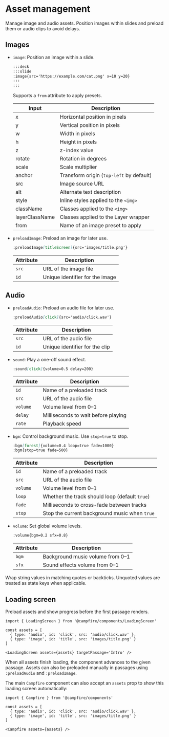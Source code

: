 # Asset management

Manage image and audio assets. Position images within slides and preload them or audio clips to avoid delays.

## Images

- `image`: Position an image within a slide.

  ```md
  :::deck
  :::slide
  :image{src='https://example.com/cat.png' x=10 y=20}
  :::
  :::
  ```

  Supports a `from` attribute to apply presets.

  | Input          | Description                              |
  | -------------- | ---------------------------------------- |
  | x              | Horizontal position in pixels            |
  | y              | Vertical position in pixels              |
  | w              | Width in pixels                          |
  | h              | Height in pixels                         |
  | z              | z-index value                            |
  | rotate         | Rotation in degrees                      |
  | scale          | Scale multiplier                         |
  | anchor         | Transform origin (`top-left` by default) |
  | src            | Image source URL                         |
  | alt            | Alternate text description               |
  | style          | Inline styles applied to the `<img>`     |
  | className      | Classes applied to the `<img>`           |
  | layerClassName | Classes applied to the Layer wrapper     |
  | from           | Name of an image preset to apply         |

- `preloadImage`: Preload an image for later use.

  ```md
  :preloadImage[titleScreen]{src='images/title.png'}
  ```

  | Attribute | Description                     |
  | --------- | ------------------------------- |
  | `src`     | URL of the image file           |
  | `id`      | Unique identifier for the image |

## Audio

- `preloadAudio`: Preload an audio file for later use.

  ```md
  :preloadAudio[click]{src='audio/click.wav'}
  ```

  | Attribute | Description                    |
  | --------- | ------------------------------ |
  | `src`     | URL of the audio file          |
  | `id`      | Unique identifier for the clip |

- `sound`: Play a one-off sound effect.

  ```md
  :sound[click]{volume=0.5 delay=200}
  ```

  | Attribute | Description                         |
  | --------- | ----------------------------------- |
  | `id`      | Name of a preloaded track           |
  | `src`     | URL of the audio file               |
  | `volume`  | Volume level from 0–1               |
  | `delay`   | Milliseconds to wait before playing |
  | `rate`    | Playback speed                      |

- `bgm`: Control background music. Use `stop=true` to stop.

  ```md
  :bgm[forest]{volume=0.4 loop=true fade=1000}
  :bgm{stop=true fade=500}
  ```

  | Attribute | Description                                    |
  | --------- | ---------------------------------------------- |
  | `id`      | Name of a preloaded track                      |
  | `src`     | URL of the audio file                          |
  | `volume`  | Volume level from 0–1                          |
  | `loop`    | Whether the track should loop (default `true`) |
  | `fade`    | Milliseconds to cross-fade between tracks      |
  | `stop`    | Stop the current background music when `true`  |

- `volume`: Set global volume levels.

  ```md
  :volume{bgm=0.2 sfx=0.8}
  ```

  | Attribute | Description                      |
  | --------- | -------------------------------- |
  | `bgm`     | Background music volume from 0–1 |
  | `sfx`     | Sound effects volume from 0–1    |

Wrap string values in matching quotes or backticks. Unquoted values are treated as state keys when applicable.

## Loading screen

Preload assets and show progress before the first passage renders.

```tsx
import { LoadingScreen } from '@campfire/components/LoadingScreen'

const assets = [
  { type: 'audio', id: 'click', src: 'audio/click.wav' },
  { type: 'image', id: 'title', src: 'images/title.png' }
]

<LoadingScreen assets={assets} targetPassage='Intro' />
```

When all assets finish loading, the component advances to the given passage. Assets can also be preloaded manually in passages using `:preloadAudio` and `:preloadImage`.

The main `Campfire` component can also accept an `assets` prop to show this loading screen automatically:

```tsx
import { Campfire } from '@campfire/components'

const assets = [
  { type: 'audio', id: 'click', src: 'audio/click.wav' },
  { type: 'image', id: 'title', src: 'images/title.png' }
]

<Campfire assets={assets} />
```
